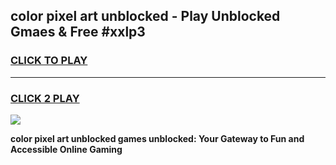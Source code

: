 
## color pixel art unblocked - Play Unblocked Gmaes & Free #xxlp3
<h3>
<a href="https://news.freeplayer.one?title=color_pixel_art_unblocked&ref=03M">CLICK TO PLAY</a></h3>
<hr>

<h3>
<a href="https://news.freeplayer.one?title=color_pixel_art_unblocked&ref=03M">CLICK 2 PLAY</a>
  
</h3>

<a href="https://news.freeplayer.one?title=color_pixel_art_unblocked&ref=03M"><img src="https://clearcache.store/games.png"></a>


**color pixel art unblocked games unblocked: Your Gateway to Fun and Accessible Online Gaming**

